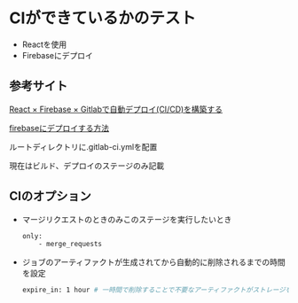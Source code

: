 # CIができているかのテスト
- Reactを使用
- Firebaseにデプロイ

## 参考サイト
[React × Firebase × Gitlabで自動デプロイ(CI/CD)を構築する](https://zenn.dev/hisasy/articles/cea64d233ba538)

[firebaseにデプロイする方法](https://zenn.dev/hisasy/articles/ec057b18566215)

ルートディレクトリに.gitlab-ci.ymlを配置

現在はビルド、デプロイのステージのみ記載

## CIのオプション
- マージリクエストのときのみこのステージを実行したいとき
    ```bash
    only:
        - merge_requests
- ジョブのアーティファクトが生成されてから自動的に削除されるまでの時間を設定
    ```bash
    expire_in: 1 hour # 一時間で削除することで不要なアーティファクトがストレージを占有するのを防ぐ